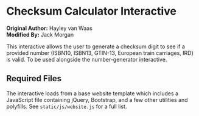 # Checksum Calculator Interactive

**Original Author:** Hayley van Waas  
**Modified By:** Jack Morgan

This interactive allows the user to generate a checksum digit to see if a provided number (ISBN10, ISBN13, GTIN-13, European train carriages, IRD) is valid. To be used alongside the number-generator interactive.

## Required Files

The interactive loads from a base website template which includes a JavaScript file containing jQuery, Bootstrap, and a few other utilities and polyfills.
See `static/js/website.js` for a full list.
